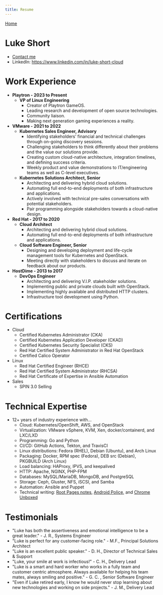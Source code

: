 ```yaml
---
title: Resume
---
```


[Home](/)

# Luke Short

- [Contact me](/#contact)
- LinkedIn: https://www.linkedin.com/in/luke-short-cloud

# Work Experience

- **Playtron - 2023 to Present**
    - **VP of Linux Engineering**
        - Creator of Playtron GameOS.
        - Leading research and development of open source technologies.
        - Community liaison.
        - Making next generation gaming experiences a reality.
- **VMware - 2021 to 2022**
    - **Kubernetes Sales Engineer, Advisory**
        - Identifying stakeholders’ financial and technical challenges through on-going discovery sessions. 
        - Challenging stakeholders to think differently about their problems and the value our solutions provide. 
        - Creating custom cloud-native architecture, integration timelines, and defining success criteria. 
        - Weekly product and value demonstrations to IT/engineering teams as well as C-level executives.
    - **Kubernetes Solutions Architect, Senior**
        - Architecting and delivering hybrid cloud solutions.
        - Automating full end-to-end deployments of both infrastructure and applications.
        - Actively involved with technical pre-sales conversations with potential stakeholders.
        - Pair programming alongside stakeholders towards a cloud-native design.
- **Red Hat - 2017 to 2020**
    - **Cloud Architect**
        - Architecting and delivering hybrid cloud solutions.
        - Automating full end-to-end deployments of both infrastructure and applications.
    - **Cloud Software Engineer, Senior**
        - Designing and developing deployment and life-cycle management tools for Kubernetes and OpenStack.
        - Meeting directly with stakeholders to discuss and iterate on feedback about our products.
- **HostDime - 2013 to 2017**
    - **DevOps Engineer**
        - Architecting and delivering V.I.P. stakeholder solutions.
        - Implementing public and private clouds built with OpenStack.
        - Implementing highly available and distributed HTTP clusters.
        - Infrastructure tool development using Python.

# Certifications

- Cloud
    - Certified Kubernetes Administrator (CKA)
    - Certified Kubernetes Application Developer (CKAD)
    - Certified Kubernetes Security Specialist (CKS)
    - Red Hat Certified System Administrator in Red Hat OpenStack
    - Certified Calico Operator
- Linux
    - Red Hat Certified Engineer (RHCE)
    - Red Hat Certified System Administrator (RHCSA)
    - Red Hat Certificate of Expertise in Ansible Automation
- Sales
    - SPIN 3.0 Selling

# Technical Expertise

- 12+ years of industry experience with...
    - Cloud: Kubernetes/OpenShift, AWS, and OpenStack
    - Virtualization: VMware vSphere, KVM, Xen, docker/containerd, and LXC/LXD
    - Programming: Go and Python
    - CI/CD: GitHub Actions, Tekton, and TravisCI
    - Linux distributions: Fedora (RHEL), Debian (Ubuntu), and Arch Linux
    - Packaging: Docker, RPM spec (Fedora), DEB src (Debian), PKGBUILD (Arch Linux)
    - Load balancing: HAProxy, IPVS, and keepalived
    - HTTP: Apache, NGINX, PHP-FPM
    - Databases: MySQL/MariaDB, MongoDB, and PostgreSQL
    - Storage: Ceph, Gluster, NFS, iSCSI, and Samba
    - Automation: Ansible and Puppet
    - Technical writing: [Root Pages notes](https://rootpages.lukeshort.cloud/), [Android Police](https://www.androidpolice.com/author/luke-short/), and [Chrome Unboxed](https://chromeunboxed.com/author/luke/)


# Testimonials

- "Luke has both the assertiveness and emotional intelligence to be a great leader." - J. R., Systems Engineer
- "Luke is perfect for any customer-facing role." - M.F., Principal Solutions Architect
- "Luke is an excellent public speaker." - D. H., Director of Technical Sales & Support
- "Luke, your smile at work is infectious!" - C. H., Delivery Lead
- "Luke is a smart and hard worker who works in a fully team and customer centric atmosphere. Always available for helping his team mates, always smiling and positive." - G. C. , Senior Software Engineer
- "Even if Luke retired early, I know he would never stop learning about new technologies and working on side projects." - J. M., Delivery Lead
